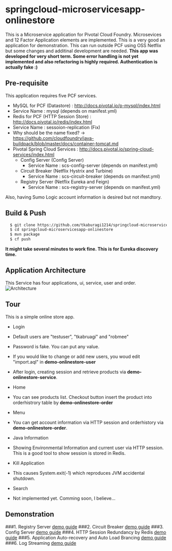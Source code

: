# springcloud-microservicesapp-onlinestore

This is a Microservice application for Pivotal Cloud Foundry. Microsevices and 12 Factor Application elements are implemented. This is a very good an application for demonstration. This can run outside PCF using OSS Netflix but some changes and additinal development are needed. **This app was developed for very short term. Some error handling is not yet implemented and also refactoring is highly required. Authentication is actually fake :)**

## Pre-requisite
This application requires five PCF services.
* MySQL for PCF (Datastore) : http://docs.pivotal.io/p-mysql/index.html
 * Service Name : mysql (depends on manifest.yml) 
* Redis for PCF (HTTP Session Store) : http://docs.pivotal.io/redis/index.html
 * Service Name : sessoion-replication (Fix)
  * Why should be the name fixed? -> https://github.com/cloudfoundry/java-buildpack/blob/master/docs/container-tomcat.md 
* Pivotal Spring Cloud Services : http://docs.pivotal.io/spring-cloud-services/index.html
  * Config Server (Config Server)
    * Service Name : scs-config-server (depends on manifest.yml) 
  * Circuit Breaker (Netflix Hystrix and Turbine)
    * Service Name : scs-circuit-breaker (depends on manifest.yml) 
  * Registry Server (Netflix Eureka and Feign)
    * Service Name : scs-registry-server (depends on manifest.yml) 

Also, having Sumo Logic account information is desired but not mandtory.

## Build & Push
```bash
  $ git clone https://github.com/tkaburagi1214/springcloud-microservicesapp-onlinestore.git
  $ cd springcloud-microservicesapp-onlinestore
  $ mvn package
  $ cf push
````
**It might take several minutes to work fine. This is for Eureka discovery time.**

## Application Architecture
This Service has four applications, ui, service, user and order.
![Architecture](https://github.com/tkaburagi1214/springcloud-microservicesapp-onlinestore/blob/master/assets/Architecture.png)

## Tour
This is a simple online store app.
* Login
 * Default users are "testuser", "tkabruagi" and "robmee"
 * Password is fake. You can put any value.
 * If you would like to change or add new users, you woud edit "import.aql" in **demo-onlinestore-user**
 * After login, creating session and retrieve products via **demo-onlinestore-service**.

* Home
 * You can see products list. Checkout button insert the product into orderhistrory table by **demo-onlinestore-order**

* Menu
 * You can get account information via HTTP session and orderhistory via **demo-onlinestore-order**.
 
* Java Information
 * Showing Environmental Information and current user via HTTP session. This is a good tool to show session is stored in Redis.

* Kill Application
 * This causes System.exit(-1) which reproduces JVM accidental shutdown.

* Search 
 * Not implemented yet. Comming soon, I believe... 
 
## Demonstration
###1. Registry Server
  [demo guide](https://github.com/tkaburagi1214/springcloud-microservicesapp-onlinestore/blob/master/demoguide/RegistryServer.md)
###2. Circuit Breaker
  [demo guide](https://github.com/tkaburagi1214/springcloud-microservicesapp-onlinestore/blob/master/demoguide/CircuitBreaker.md)
###3. Config Server
  [demo guide](https://github.com/tkaburagi1214/springcloud-microservicesapp-onlinestore/blob/master/demoguide/ConfigServer.md)
###4. HTTP Session Redundancy by Redis
  [demo guide](https://github.com/tkaburagi1214/springcloud-microservicesapp-onlinestore/blob/master/demoguide/HttpSessionRedis.md)
###5. Application Auto-recovery and Auto Load Brancing
  [demo guide](https://github.com/tkaburagi1214/springcloud-microservicesapp-onlinestore/blob/master/demoguide/AppAutoRecovery.md)
###6. Log Streaming
  [demo guide](https://github.com/tkaburagi1214/springcloud-microservicesapp-onlinestore/blob/master/demoguide/LogStreaming.md)
